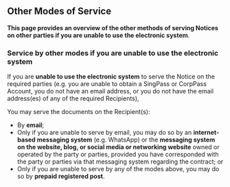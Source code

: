 <!--
title: Re-Align Framework
permalink: /covid19-relief/test5
breadcrumb: Other Modes of Service
-->

## Other Modes of Service ##

**This page provides an overview of the other methods of serving Notices on other parties if you are unable to use the electronic system**.

### Service by other modes if you are unable to use the electronic system ###

If you are **unable to use the electronic system** to serve the Notice on the required parties (e.g. you are unable to obtain a SingPass or CorpPass Account, you do not have an email address, or you do not have the email address(es) of any of the required Recipients),

You may serve the documents on the Recipient(s):
* By **email**;
* Only if you are unable to serve by email, you may do so by an **internet-based messaging system** (e.g. WhatsApp) or the **messaging system on the website, blog, or social media or networking website** owned or operated by the party or parties, provided you have corresponded with the party or parties via that messaging system regarding the contract; or
* Only if you are unable to serve by any of the modes above, you may do so by **prepaid registered post**.

